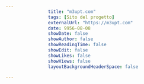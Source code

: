 ---
                title: "m3upt.com"
                tags: [Sito del progetto]
                externalUrl: "https://m3upt.com"
                date: 9956-08-08
                showDate: false
                showAuthor: false
                showReadingTime: false
                showEdit: false
                showLikes: false
                showViews: false
                layoutBackgroundHeaderSpace: false
                ---

